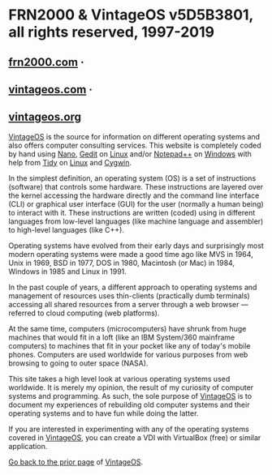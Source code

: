 # FRN2000 & VintageOS v5D5B3801, all rights reserved, 1997-2019
## [frn2000.com](http://vintageos.org/frn2000.html) ·
## [vintageos.com](http://vintageos.org/) ·
## [vintageos.org](http://vintageos.org/)

[VintageOS](https://vintageos.org/) is the source for information on 
different operating systems and also offers computer consulting 
services.  This website is completely coded by hand using
[Nano](https://nano-editor.org/),
[Gedit](https://wiki.gnome.org/Apps/Gedit) on
[Linux](https://kernel.org/) and/or
[Notepad++](http://notepad-plus-plus.org/) on
[Windows](https://microsoft.com/en-us/windows/) with help from
[Tidy](http://html-tidy.org/) on [Linux](https://kernel.org/) and
[Cygwin](https://cygwin.com/).

In the simplest definition, an operating system (OS) is a set of 
instructions (software) that controls some hardware.  These instructions 
are layered over the kernel accessing the hardware directly and the 
command line interface (CLI) or graphical user interface (GUI) for the 
user (normally a human being) to interact with it.  These instructions 
are written (coded) using in different languages from low-level 
languages (like machine language and assembler) to high-level languages 
(like C++).

Operating systems have evolved from their early days and surprisingly 
most modern operating systems were made a good time ago like MVS in 
1964, Unix in 1969, BSD in 1977, DOS in 1980, Macintosh (or Mac) in 
1984, Windows in 1985 and Linux in 1991.

In the past couple of years, a different approach to operating systems 
and management of resources uses thin-clients (practically dumb 
terminals) accessing all shared resources from a server through a web 
browser — referred to cloud computing (web platforms).

At the same time, computers (microcomputers) have shrunk from huge 
machines that would fit in a loft (like an IBM System/360 mainframe 
computers) to machines that fit in your pocket like any of today's 
mobile phones.  Computers are used worldwide for various purposes from 
web browsing to going to outer space (NASA).

This site takes a high level look at various operating systems used 
worldwide.  It is merely my opinion, the result of my curiosity of 
computer systems and programming.  As such, the sole purpose of 
[VintageOS](https://vintageos.org/) is to document my experiences of 
rebuilding old computer systems and their operating systems and to have 
fun while doing the latter.

If you are interested in experimenting with any of the operating systems 
covered in [VintageOS](https://vintageos.org/), you can create a VDI 
with VirtualBox (free) or similar application.

[Go back to the prior page](README.md) of
[VintageOS](https://vintageos.org/).